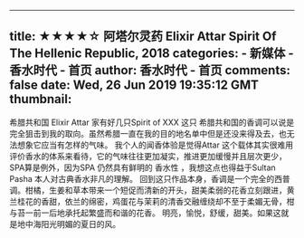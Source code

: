 
---
title: ★★★★☆ 阿塔尔灵药  Elixir Attar Spirit Of The Hellenic Republic, 2018
categories: 
    - 新媒体
    - 香水时代 - 首页
author: 香水时代 - 首页
comments: false
date: Wed, 26 Jun 2019 19:35:12 GMT
thumbnail: 
---

<div>   
希腊共和国
Elixir Attar 家有好几只Spirit of XXX
这只 希腊共和国的香调可以说是完全狙击到我的取向。虽然希腊一直在我的目的地名单中但是还没来得及去，也无法想象它应当有怎样的气味。
我个人的闻香体验是觉得Attar 这个载体其实很难用评价香水的体系来看待，它的气味往往更加凝实，推进更加缓慢并且层次更少，SPA算是例外，因为SPA 仍然具有鲜明的 香水性 ，我想这点也得益于Sultan Pasha 本人对古典香水非凡的理解。
回到这只作品本身，香调是一个完全的西普调。柑橘，生姜和草本带来一个短促而清新的开头，甜美柔弱的花香立刻跟进，黄兰桂花的香甜，依兰的绵密，鸡蛋花与茉莉的清香交融缠绕却不至于柔媚无骨，柑与苔一前一后地承托起繁盛而和谐的花香。
明亮，愉悦，舒缓，甜美。如果这就是地中海阳光明媚的夏日的风。  
</div>
            